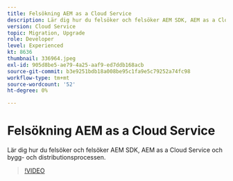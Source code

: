 ```yaml
---
title: Felsökning AEM as a Cloud Service
description: Lär dig hur du felsöker och felsöker AEM SDK, AEM as a Cloud Service och bygg- och distributionsprocessen.
version: Cloud Service
topic: Migration, Upgrade
role: Developer
level: Experienced
kt: 8636
thumbnail: 336964.jpeg
exl-id: 905d8be5-ae79-4a25-aaf9-ed7ddb168acb
source-git-commit: b3e9251bdb18a008be95c1fa9e5c79252a74fc98
workflow-type: tm+mt
source-wordcount: '52'
ht-degree: 0%

---
```


# Felsökning AEM as a Cloud Service

Lär dig hur du felsöker och felsöker AEM SDK, AEM as a Cloud Service och bygg- och distributionsprocessen.

>[!VIDEO](https://video.tv.adobe.com/v/336964?quality=12&learn=on)

